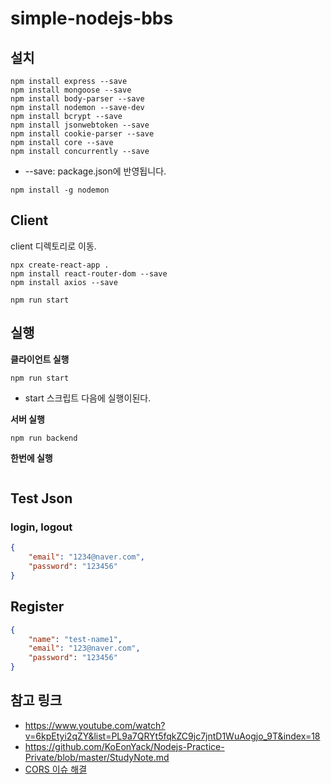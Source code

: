 # simple-nodejs-bbs

## 설치

```
npm install express --save
npm install mongoose --save
npm install body-parser --save
npm install nodemon --save-dev
npm install bcrypt --save
npm install jsonwebtoken --save
npm install cookie-parser --save
npm install core --save
npm install concurrently --save
```
- --save: package.json에 반영됩니다.


```
npm install -g nodemon
```

## Client

client 디렉토리로 이동.
```
npx create-react-app .
npm install react-router-dom --save
npm install axios --save
```


```
npm run start
```


## 실행


__클라이언트 실행__
```
npm run start
```
- start 스크립트 다음에 실행이된다.


__서버 실행__

```
npm run backend
```

__한번에 실행__

```

```


## Test Json

### login, logout

``` json
{
	"email": "1234@naver.com",
	"password": "123456"
}
```

## Register

``` json
{
	"name": "test-name1",
	"email": "123@naver.com",
	"password": "123456"
}
```


## 참고 링크

- https://www.youtube.com/watch?v=6kpEtyi2qZY&list=PL9a7QRYt5fqkZC9jc7jntD1WuAogjo_9T&index=18
- https://github.com/KoEonYack/Nodejs-Practice-Private/blob/master/StudyNote.md
- [CORS 이슈 해결](https://velog.io/@wlsdud2194/cors)